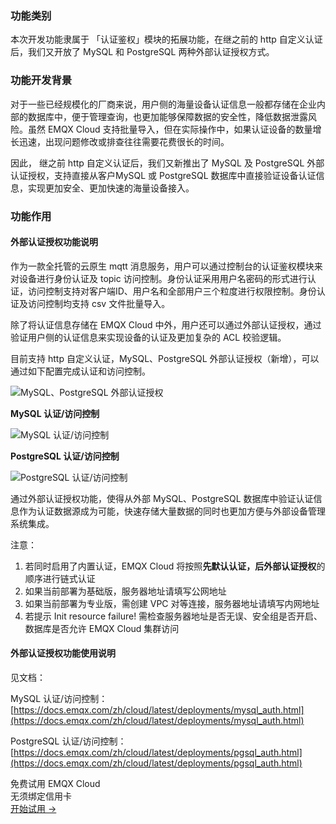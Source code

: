 ### 功能类别

本次开发功能隶属于 「认证鉴权」模块的拓展功能，在继之前的 http 自定义认证后，我们又开放了 MySQL 和 PostgreSQL 两种外部认证授权方式。

 

### 功能开发背景

对于一些已经规模化的厂商来说，用户侧的海量设备认证信息一般都存储在企业内部的数据库中，便于管理查询，也更加能够保障数据的安全性，降低数据泄露风险。虽然 EMQX Cloud 支持批量导入，但在实际操作中，如果认证设备的数量增长迅速，出现问题修改或排查往往需要花费很长的时间。

因此， 继之前 http 自定义认证后，我们又新推出了 MySQL 及 PostgreSQL 外部认证授权，支持直接从客户MySQL 或 PostgreSQL 数据库中直接验证设备认证信息，实现更加安全、更加快速的海量设备接入。

 

### 功能作用

#### 外部认证授权功能说明

作为一款全托管的云原生 mqtt 消息服务，用户可以通过控制台的认证鉴权模块来对设备进行身份认证及 topic 访问控制。身份认证采用用户名密码的形式进行认证，访问控制支持对客户端ID、用户名和全部用户三个粒度进行权限控制。身份认证及访问控制均支持 csv 文件批量导入。

除了将认证信息存储在 EMQX Cloud 中外，用户还可以通过外部认证授权，通过验证用户侧的认证信息来实现设备的认证及更加复杂的 ACL 校验逻辑。

目前支持 http 自定义认证，MySQL、PostgreSQL 外部认证授权（新增），可以通过如下配置完成认证和访问控制。

![MySQL、PostgreSQL 外部认证授权](https://assets.emqx.com/images/326ecf93a93399045ab8a63e9fc9b558.png)
 

**MySQL 认证/访问控制**

![MySQL 认证/访问控制](https://assets.emqx.com/images/0bea379e5c4f3a01f2e7041ca03aa900.png)

**PostgreSQL 认证/访问控制**

![PostgreSQL 认证/访问控制](https://assets.emqx.com/images/486c47cfb97f0aa8b0640bcbc6c3f682.png)
 

通过外部认证授权功能，使得从外部 MySQL、PostgreSQL 数据库中验证认证信息作为认证数据源成为可能，快速存储⼤量数据的同时也更加⽅便与外部设备管理系统集成。

 
注意：

1. 若同时启用了内置认证，EMQX Cloud 将按照**先默认认证，后外部认证授权**的顺序进行链式认证
2. 如果当前部署为基础版，服务器地址请填写公网地址
3. 如果当前部署为专业版，需创建 VPC 对等连接，服务器地址请填写内网地址
4. 若提示 Init resource failure! 需检查服务器地址是否无误、安全组是否开启、数据库是否允许 EMQX Cloud 集群访问

 

 

#### 外部认证授权功能使用说明

见文档：

MySQL 认证/访问控制：[https://docs.emqx.com/zh/cloud/latest/deployments/mysql_auth.html](https://docs.emqx.com/zh/cloud/latest/deployments/mysql_auth.html) 

PostgreSQL 认证/访问控制：[https://docs.emqx.com/zh/cloud/latest/deployments/pgsql_auth.html](https://docs.emqx.com/zh/cloud/latest/deployments/pgsql_auth.html) 


<section class="promotion">
    <div>
        免费试用 EMQX Cloud
        <div class="is-size-14 is-text-normal has-text-weight-normal">无须绑定信用卡</div>
    </div>
    <a href="https://www.emqx.com/zh/signup?continue=https://cloud.emqx.com/console/deployments/0?oper=new" class="button is-gradient px-5">开始试用 →</a>
</section>
